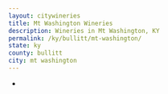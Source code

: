 ```yaml
---
layout: citywineries
title: Mt Washington Wineries
description: Wineries in Mt Washington, KY
permalink: /ky/bullitt/mt-washington/
state: ky
county: bullitt
city: mt washington
---
```

-
